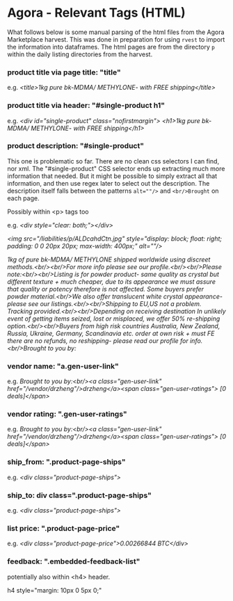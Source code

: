 # Agora - Relevant Tags (HTML)

What follows below is some manual parsing of the html files from the Agora Marketplace harvest. This was done in preparation for using `rvest` to import the information into dataframes. The html pages are from the directory `p` within the daily listing directories from the harvest. 

### product title via page title: "title"

e.g. _\<title>1kg pure bk-MDMA/ METHYLONE- with FREE shipping\</title>_

### product title via header: "#single-product h1"

e.g. _\<div id="single-product" class="nofirstmargin">_
	    _\<h1>1kg pure bk-MDMA/ METHYLONE- with FREE shipping\</h1>_


### product description: "#single-product"

This one is problematic so far. There are no clean css selectors I can find, nor xml. The "#single-product" CSS selector ends up extracting much more information that needed. But it might be possible to simply extract all that information, and then use regex later to select out the description. The description itself falls between the patterns `alt=""/>` and `<br/>Brought` on each page. 

Possibly within \<p> tags too

e.g.     _\<div style="clear: both;">\</div>_
    
_\<img src="/liabilities/p/ALDcahdCtn.jpg" style="display: block; float: right; padding: 0 0 20px 20px; max-width: 400px;" alt=""/>_
    
_1kg of pure bk-MDMA/ METHYLONE shipped worldwide using discreet methods.\<br/>\<br/>For more info please see our profile.\<br/>\<br/>Please note:\<br/>\<br/>Listing is for powder product- same quality as crystal but different texture + much cheaper, due to its appearance we must assure that quality or potency therefore is not affected. Some buyers prefer powder material.\<br/>We also offer translucent white crystal appearance- please see our listings.\<br/>\<br/>Shipping to EU,US not a problem. Tracking provided.\<br/>\<br/>Depending on receiving destination In unlikely event of getting items seized, lost or misplaced, we offer 50% re-shipping option.\<br/>\<br/>Buyers from high risk countries Australia, New Zealand, Russia, Ukraine, Germany, Scandinavia etc. order at own risk + must FE there are no refunds, no reshipping- please read our profile for info.\<br/>Brought to you by:_

### vendor name: "a.gen-user-link" 

e.g. _Brought to you by:\<br/>\<a class="gen-user-link" href="/vendor/drzheng"/>drzheng\</a>\<span class="gen-user-ratings"> [0 deals]\</span>_

### vendor rating: ".gen-user-ratings"

e.g. _Brought to you by:\<br/>\<a class="gen-user-link" href="/vendor/drzheng"/>drzheng\</a>\<span class="gen-user-ratings"> [0 deals]\</span>_

### ship_from: ".product-page-ships"

e.g. _\<div class="product-page-ships">_

### ship_to: div class=".product-page-ships"

e.g. _\<div class="product-page-ships">_

### list price: ".product-page-price"

e.g. _\<div class="product-page-price">0.00266844 BTC\</div>_

### feedback: ".embedded-feedback-list"

potentially also within \<h4> header.

h4 style="margin: 10px 0 5px 0;"
